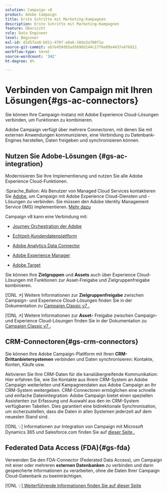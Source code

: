 ```yaml
---
solution: Campaign v8
product: Adobe Campaign
title: Erste Schritte mit Marketing-Kampagnen
description: Erste Schritte mit Marketing-Kampagnen
feature: Übersicht
role: Data Engineer
level: Beginner
exl-id: d1d57aa8-b811-470f-a8a6-18da3a700f1a
source-git-commit: ab7e458db5ad5696d144c17f6e89e4437a476d11
workflow-type: tm+mt
source-wordcount: '342'
ht-degree: 8%

---
```


# Verbinden von Campaign mit Ihren Lösungen{#gs-ac-connectors}

Sie können Ihre Campaign-Instanz mit Adobe Experience Cloud-Lösungen verbinden, um Funktionen zu kombinieren.

Adobe Campaign verfügt über mehrere Connectoren, mit denen Sie mit externen Anwendungen kommunizieren, eine Verbindung zu Datenbank-Engines herstellen, Daten freigeben und synchronisieren können.

## Nutzen Sie Adobe-Lösungen {#gs-ac-integration}

Modernisieren Sie Ihre Implementierung und nutzen Sie alle Adobe Experience Cloud-Funktionen.

:Sprache_Ballon: Als Benutzer von Managed Cloud Services kontaktieren Sie [Adobe](../start/campaign-faq.md#support), um Campaign mit Adobe Experience Cloud-Diensten und -Lösungen zu verbinden. Sie müssen den Adobe Identity Management Service (IMS) implementieren. [Mehr dazu](../start/connect.md#connect-ims)

Campaign v8 kann eine Verbindung mit:

* [Journey Orchestration der Adobe](https://experienceleague.adobe.com/docs/journeys/using/action-journeys/acc-action.html?lang=en)

* [Echtzeit-Kundendatenplattform](../connect/ac-rtcdp.md)

* [Adobe Analytics Data Connector](../connect/ac-aa.md)

* [Adobe Experience Manager](../connect/ac-aem.md)

* [Adobe Target](../connect/ac-at.md)

Sie können Ihre **Zielgruppen** und **Assets** auch über Experience Cloud-Lösungen mit Funktionen zur Asset-Freigabe und Zielgruppenfreigabe kombinieren.

[!DNL :arrow_upper_right:] Weitere Informationen zur  **Zielgruppenfreigabe** zwischen Campaign- und Experience Cloud-Lösungen finden Sie in der Dokumentation zu  [Campaign Classic v7 .](https://experienceleague.adobe.com/docs/campaign-classic/using/integrating-with-adobe-experience-cloud/audience-sharing/sharing-audiences-with-adobe-experience-cloud.html?lang=en#integrating-with-adobe-experience-cloud)

[!DNL :arrow_upper_right:] Weitere Informationen zur  **Asset-** Freigabe zwischen Campaign- und Experience Cloud-Lösungen finden Sie in der Dokumentation zu  [Campaign Classic v7 .](https://experienceleague.adobe.com/docs/campaign-classic/using/integrating-with-adobe-experience-cloud/asset-sharing/sharing-assets-with-adobe-experience-cloud.html?lang=en#integrating-with-adobe-experience-cloud)

## CRM-Connectoren{#gs-crm-connectors}

Sie können Ihre Adobe Campaign-Plattform mit Ihren **CRM-Drittanbietersystemen** verbinden und Daten synchronisieren: Kontakte, Konten, Käufe usw.

Aktivieren Sie Ihre CRM-Daten für die kanalübergreifende Kommunikation: Hier erfahren Sie, wie Sie Kontakte aus Ihrem CRM-System an Adobe Campaign weiterleiten und Kampagnendaten aus Adobe Campaign an Ihr CRM-System weitergeben.
CRM-Connectoren ermöglichen eine schnelle und einfache Datenintegration: Adobe Campaign bietet einen speziellen Assistenten zur Erfassung und Auswahl aus den im CRM-System verfügbaren Tabellen. Dies garantiert eine bidirektionale Synchronisation, um sicherzustellen, dass die Daten in allen Systemen jederzeit auf dem neuesten Stand sind.

[!DNL :bulb:] Informationen zur Integration von Campaign mit Microsoft Dynamics 365 und Salesforce.com finden Sie auf  [dieser Seite .](crm.md)

## Federated Data Access (FDA){#gs-fda}

Verwenden Sie den FDA-Connector (Federated Data Access), um Campaign mit einer oder mehreren **externen Datenbanken** zu verbinden und darin gespeicherte Informationen zu verarbeiten, ohne die Daten Ihrer Campaign Cloud-Datenbank zu beeinträchtigen.

[!DNL :bulb:][ Weiterführende Informationen finden Sie auf dieser Seite](fda.md)


<!-- 
 ## Integrate with social media

Use the **Managing social networks (Social Marketing)** option to interact with customers and prospects via Twitter.

* Send messages - Use Adobe Campaign Social Marketing to send messages on Twitter. Adobe Campaign lets you post messages directly to your twitter account. You can also send direct messages to all your followers.

* Collect new contacts - Adobe Campaign Social Marketing also makes it easy to acquire new contacts via Facebook: contact users and ask them if they want to share their profile information. If they accept, Adobe Campaign automatically recovers the data, which enables you to carry out targeting campaigns and, when possible, to implement cross-channel strategies.

[!DNL :bulb:] Learn how to set up and use Campaign Social Marketing in [this section](../connect/ac-tw.md) -->